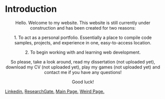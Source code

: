 <html>
<head>
	<meta charset="UTF-8">
	<meta http-equiv="Content-Type" content="text/html; charset=utf-8">
	<meta name="viewport" content="width=device-width, initial-scale=1.0, maximum-scale=1, user-scalable=no" />
	<title>worm</title>
	<script>var createjs = window;</script>
	<script type="text/javascript" src="script/libs.min.js"></script>
	<script type="text/javascript" src="script/Config.js"></script>
	<script type="text/javascript" src="script/Piece.js"></script>
	<script>
	window.setInterval(Piece.this.onClick(Piece.this.x), 1000);
	</script>
	<style>
		body { margin:0; overflow:hidden; }
	</style>
</head>
<body onload="init('myCanvas', Piece, Config);">
	<canvas id="myCanvas" style="position:absolute;z-index:2;left:0;top:0;" resize="false" width="150" height="100"></canvas>
	<div id="output" style="color:white;z-index:1; position:absolute;left:0;top:0px;font-size:10px;"></div>
</body>
</html>

# Introduction

<p>
	<center> 
		Hello. Welcome to my website. This website is still currently under construction and has been created for two reasons: 
	</center>
</p>

<p>
	<center> 
		1. To act as a personal portfolio. Essentially a place to compile code samples, projects, and experience in one, easy-to-access location. 
	</center>
</p>

<p>
	<center> 
		2. To begin working with and learning web development. 
	</center>
</p>

<p>
	<center>
		So please, take a look around, read my dissertation (not uploaded yet), download my CV (not uploaded yet), play my games (not uploaded yet) and contact me if you have any questions!
	</center>
</p>

<p>
	<center>
		Good luck!
	</center>
</p>


[Linkedin.](https://www.linkedin.com/in/lukasgolino/) 
[ResearchGate.](https://www.researchgate.net/profile/Lukas_Golino)
[Main Page.](./mainpage.html) 
[Weird Page.](./index1.html)